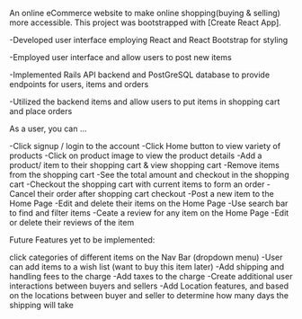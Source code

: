 An online eCommerce website to make online shopping(buying & selling) more accessible. This project was bootstrapped with [Create React App].

-Developed user interface employing React and React Bootstrap for styling 

-Employed user interface and allow users to post new items

-Implemented Rails API backend and PostGreSQL database to provide endpoints for users, items and orders

-Utilized the backend items and allow users to put items in shopping cart and place orders

As a user, you can …

-Click signup / login to the account
-Click Home button to view variety of products
-Click on product image to view the product details
-Add a product/ item to their shopping cart & view shopping cart
-Remove items from the shopping cart
-See the total amount and checkout in the shopping cart
-Checkout the shopping cart with current items to form an order
-Cancel their order after shopping cart checkout
-Post a new item to the Home Page
-Edit and delete their items on the Home Page
-Use search bar to find and filter items
-Ceate a review for any item on the Home Page
-Edit or delete their reviews of the item

Future Features yet to be implemented: 

click categories of different items on the Nav Bar (dropdown menu)
-User can add items to a wish list (want to buy this item later)
-Add shipping and handling fees to the charge
-Add taxes to the charge
-Create additional user interactions between buyers and sellers
-Add Location features, and based on the locations between buyer and seller to determine how many days the shipping will take




